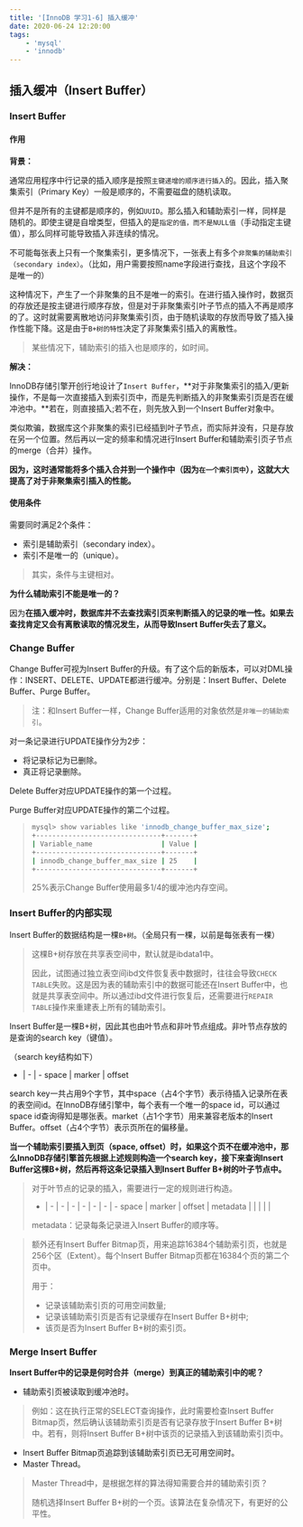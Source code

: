 ```yaml
---
title: '[InnoDB 学习1-6] 插入缓冲'
date: 2020-06-24 12:20:00
tags:
    - 'mysql'
    - 'innodb'
---
```



## 插入缓冲（Insert Buffer）

### Insert Buffer

#### 作用

**背景：**

通常应用程序中行记录的插入顺序是按照`主键递增的顺序进行插入`的。因此，插入聚集索引（Primary Key）一般是顺序的，不需要磁盘的随机读取。

但并不是所有的主键都是顺序的，例如`UUID`。那么插入和辅助索引一样，同样是随机的。即使主键是自增类型，但插入的是`指定的值，而不是NULL值`（手动指定主键值），那么同样可能导致插入非连续的情况。

不可能每张表上只有一个聚集索引，更多情况下，一张表上有多个`非聚集的辅助索引（secondary index）`。（比如，用户需要按照name字段进行查找，且这个字段不是唯一的）

这种情况下，产生了一个非聚集的且不是唯一的索引。在进行插入操作时，数据页的存放还是按主键进行顺序存放，但是对于非聚集索引叶子节点的插入不再是顺序的了。这时就需要离散地访问非聚集索引页，由于随机读取的存放而导致了插入操作性能下降。这是由于`B+树的特性`决定了非聚集索引插入的离散性。

> 某些情况下，辅助索引的插入也是顺序的，如时间。

**解决：**

InnoDB存储引擎开创行地设计了`Insert Buffer`，**对于非聚集索引的插入/更新操作，不是每一次直接插入到索引页中，而是先判断插入的非聚集索引页是否在缓冲池中。**若在，则直接插入;若不在，则先放入到一个Insert Buffer对象中。

类似欺骗，数据库这个非聚集的索引已经插到叶子节点，而实际并没有，只是存放在另一个位置。然后再以一定的频率和情况进行Insert Buffer和辅助索引页子节点的merge（合并）操作。

**因为，这时通常能将多个插入合并到一个操作中（因为`在一个索引页中`），这就大大提高了对于非聚集索引插入的性能。**

#### 使用条件

需要同时满足2个条件：

- 索引是辅助索引（secondary index）。
- 索引不是唯一的（unique）。

> 其实，条件与主键相对。

**为什么辅助索引不能是唯一的？**

因为**在插入缓冲时，数据库并不去查找索引页来判断插入的记录的唯一性。如果去查找肯定又会有离散读取的情况发生，从而导致Insert Buffer失去了意义。**

### Change Buffer

Change Buffer可视为Insert Buffer的升级。有了这个后的新版本，可以对DML操作：INSERT、DELETE、UPDATE都进行缓冲。分别是：Insert Buffer、Delete Buffer、Purge Buffer。

> 注：和Insert Buffer一样，Change Buffer适用的对象依然是`非唯一的辅助索引`。

对一条记录进行UPDATE操作分为2步：

- 将记录标记为已删除。
- 真正将记录删除。

Delete Buffer对应UPDATE操作的第一个过程。

Purge Buffer对应UPDATE操作的第二个过程。

> ```sh
> mysql> show variables like 'innodb_change_buffer_max_size';
> +-------------------------------+-------+
> | Variable_name                 | Value |
> +-------------------------------+-------+
> | innodb_change_buffer_max_size | 25    |
> +-------------------------------+-------+
> ```
> 25%表示Change Buffer使用最多1/4的缓冲池内存空间。

### Insert Buffer的内部实现

Insert Buffer的数据结构是一棵`B+树`。（全局只有一棵，以前是每张表有一棵）

> 这棵B+树存放在共享表空间中，默认就是ibdata1中。
> 
> 因此，试图通过独立表空间ibd文件恢复表中数据时，往往会导致`CHECK TABLE`失败。这是因为表的辅助索引中的数据可能还在Insert Buffer中，也就是共享表空间中。所以通过ibd文件进行恢复后，还需要进行`REPAIR TABLE`操作来重建表上所有的辅助索引。

Insert Buffer是一棵B+树，因此其也由叶节点和非叶节点组成。非叶节点存放的是查询的search key（键值）。

（search key结构如下）

- | - | -
space | marker | offset

search key一共占用9个字节，其中space（占4个字节）表示待插入记录所在表的表空间id。在InnoDB存储引擎中，每个表有一个唯一的space id，可以通过space id查询得知是哪张表。market（占1个字节）用来兼容老版本的Insert Buffer。offset（占4个字节）表示页所在的偏移量。

**当一个辅助索引要插入到页（space, offset）时，如果这个页不在缓冲池中，那么InnoDB存储引擎首先根据上述规则构造一个search key，接下来查询Insert Buffer这棵B+树，然后再将这条记录插入到Insert Buffer B+树的叶子节点中。**

> 对于叶节点的记录的插入，需要进行一定的规则进行构造。
> 
> - | - | - | - | - | - | - | -
> space | marker | offset | metadata | | | | |
>
> metadata：记录每条记录进入Insert Buffer的顺序等。

> 额外还有Insert Buffer Bitmap页，用来追踪16384个辅助索引页，也就是256个区（Extent）。每个Insert Buffer Bitmap页都在16384个页的第二个页中。
> 
> 用于：
> - 记录该辅助索引页的可用空间数量;
> - 记录该辅助索引页是否有记录缓存在Insert Buffer B+树中;
> - 该页是否为Insert Buffer B+树的索引页。

### Merge Insert Buffer

**Insert Buffer中的记录是何时合并（merge）到真正的辅助索引中的呢？**

- 辅助索引页被读取到缓冲池时。
> 例如：这在执行正常的SELECT查询操作，此时需要检查Insert Buffer Bitmap页，然后确认该辅助索引页是否有记录存放于Insert Buffer B+树中。若有，则将Insert Buffer B+树中该页的记录插入到该辅助索引页中。
- Insert Buffer Bitmap页追踪到该辅助索引页已无可用空间时。
- Master Thread。

> Master Thread中，是根据怎样的算法得知需要合并的辅助索引页？
> 
> 随机选择Insert Buffer B+树的一个页。该算法在复杂情况下，有更好的公平性。
